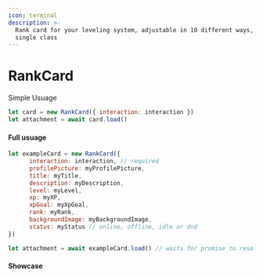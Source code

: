```yaml
---
icon: terminal
description: >-
  Rank card for your leveling system, adjustable in 10 different ways, with a
  single class
---
```


# RankCard

Simple Usuage

```javascript
let card = new RankCard({ interaction: interaction })
let attachment = await card.load()
```

#### Full usuage

```javascript
let exampleCard = new RankCard({
      interaction: interaction, // required
      profilePicture: myProfilePicture,
      title: myTitle,
      description: myDescription,
      level: myLevel,
      xp: myXP,
      xpGoal: myXpGoal,
      rank: myRank,
      backgroundImage: myBackgroundImage,
      status: myStatus // online, offline, idle or dnd
})

let attachment = await exampleCard.load() // waits for promise to resolve
```

#### Showcase

<figure><img src="https://media.discordapp.net/attachments/1314332440927539210/1316047555465052191/465A2AD4-FD86-4C7D-A473-CF5F60356ECF.png?ex=6759a04c&#x26;is=67584ecc&#x26;hm=19cc0a6a65e63dedd59c995c59021b9112a92b0c027b981d15ff641c1da7f84b&#x26;=&#x26;format=webp&#x26;quality=lossless&#x26;width=1147&#x26;height=444" alt=""><figcaption></figcaption></figure>

